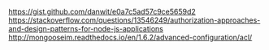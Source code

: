 https://gist.github.com/danwit/e0a7c5ad57c9ce5659d2
https://stackoverflow.com/questions/13546249/authorization-approaches-and-design-patterns-for-node-js-applications
http://mongooseim.readthedocs.io/en/1.6.2/advanced-configuration/acl/
